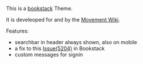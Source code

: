 This is a [bookstack](https://github.com/BookStackApp/BookStack) Theme. 

It is develeoped for and by the [Movement Wiki](aktivismus.org).

Features:
  - searchbar in header always shown, also on mobile
  - a fix to this [Issue(5204)](https://github.com/BookStackApp/BookStack/issues/5204) in Bookstack
  - custom messages for signin
